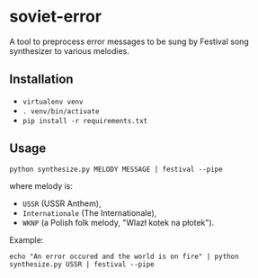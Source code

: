 # soviet-error

A tool to preprocess error messages to be sung by Festival song synthesizer to various melodies.

## Installation

* `virtualenv venv`
* `. venv/bin/activate`
* `pip install -r requirements.txt`

## Usage
`python synthesize.py MELODY MESSAGE | festival --pipe`

where melody is:

* `USSR` (USSR Anthem),
* `Internationale` (The Internationale),
* `WKNP` (a Polish folk melody, "Wlazł kotek na płotek").

Example:

`echo "An error occured and the world is on fire" | python synthesize.py USSR | festival --pipe`


